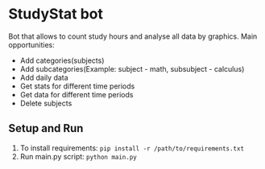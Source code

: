 # StudyStat bot
Bot that allows to count study hours and analyse all data by graphics.
Main opportunities:
- Add categories(subjects)
- Add subcategories(Example: subject - math, subsubject - calculus)
- Add daily data
- Get stats for different time periods
- Get data for different time periods
- Delete subjects


## Setup and Run
1. To install requirements: `pip install -r /path/to/requirements.txt`
2. Run main.py script: `python main.py`


